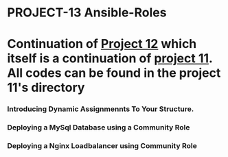 # PROJECT-13 Ansible-Roles
# Continuation of [Project 12](https://github.com/NyerhovwoOnitcha/Ansible-Refactoring.git) which itself is a continuation of [project 11](https://github.com/NyerhovwoOnitcha/complete-ansible-automation.git). All codes can be found in the project 11's directory
### Introducing Dynamic Assignmennts To Your Structure.
### Deploying a MySql Database using a Community Role
### Deploying a Nginx Loadbalancer using Community Role
